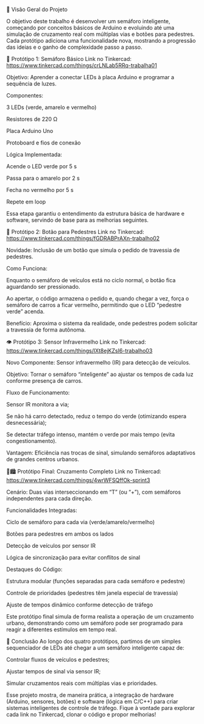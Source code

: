 🚦 Visão Geral do Projeto

O objetivo deste trabalho é desenvolver um semáforo inteligente, começando por conceitos básicos de Arduino e evoluindo até uma simulação de cruzamento real com múltiplas vias e botões para pedestres. Cada protótipo adiciona uma funcionalidade nova, mostrando a progressão das ideias e o ganho de complexidade passo a passo.

🔧 Protótipo 1: Semáforo Básico
Link no Tinkercad:
https://www.tinkercad.com/things/crLNLab5RRq-trabalha01

Objetivo: Aprender a conectar LEDs à placa Arduino e programar a sequência de luzes.

Componentes:

3 LEDs (verde, amarelo e vermelho)

Resistores de 220 Ω

Placa Arduino Uno

Protoboard e fios de conexão

Lógica Implementada:

Acende o LED verde por 5 s

Passa para o amarelo por 2 s

Fecha no vermelho por 5 s

Repete em loop

Essa etapa garantiu o entendimento da estrutura básica de hardware e software, servindo de base para as melhorias seguintes.

🚶 Protótipo 2: Botão para Pedestres
Link no Tinkercad:
https://www.tinkercad.com/things/fGDRABPrAXn-trabalho02

Novidade: Inclusão de um botão que simula o pedido de travessia de pedestres.

Como Funciona:

Enquanto o semáforo de veículos está no ciclo normal, o botão fica aguardando ser pressionado.

Ao apertar, o código armazena o pedido e, quando chegar a vez, força o semáforo de carros a ficar vermelho, permitindo que o LED “pedestre verde” acenda.

Benefício: Aproxima o sistema da realidade, onde pedestres podem solicitar a travessia de forma autônoma.

👁️ Protótipo 3: Sensor Infravermelho
Link no Tinkercad:
https://www.tinkercad.com/things/lXt8ejKZsI6-trabalho03

Novo Componente: Sensor infravermelho (IR) para detecção de veículos.

Objetivo: Tornar o semáforo “inteligente” ao ajustar os tempos de cada luz conforme presença de carros.

Fluxo de Funcionamento:

Sensor IR monitora a via;

Se não há carro detectado, reduz o tempo do verde (otimizando espera desnecessária);

Se detectar tráfego intenso, mantém o verde por mais tempo (evita congestionamento).

Vantagem: Eficiência nas trocas de sinal, simulando semáforos adaptativos de grandes centros urbanos.

🚦🏙️ Protótipo Final: Cruzamento Completo
Link no Tinkercad:
https://www.tinkercad.com/things/4wrWFSQffOk-sprint3

Cenário: Duas vias interseccionando em “T” (ou “+”), com semáforos independentes para cada direção.

Funcionalidades Integradas:

Ciclo de semáforo para cada via (verde/amarelo/vermelho)

Botões para pedestres em ambos os lados

Detecção de veículos por sensor IR

Lógica de sincronização para evitar conflitos de sinal

Destaques do Código:

Estrutura modular (funções separadas para cada semáforo e pedestre)

Controle de prioridades (pedestres têm janela especial de travessia)

Ajuste de tempos dinâmico conforme detecção de tráfego

Este protótipo final simula de forma realista a operação de um cruzamento urbano, demonstrando como um semáforo pode ser programado para reagir a diferentes estímulos em tempo real.

🎯 Conclusão
Ao longo dos quatro protótipos, partimos de um simples sequenciador de LEDs até chegar a um semáforo inteligente capaz de:

Controlar fluxos de veículos e pedestres;

Ajustar tempos de sinal via sensor IR;

Simular cruzamentos reais com múltiplas vias e prioridades.

Esse projeto mostra, de maneira prática, a integração de hardware (Arduino, sensores, botões) e software (lógica em C/C++) para criar sistemas inteligentes de controle de tráfego. Fique à vontade para explorar cada link no Tinkercad, clonar o código e propor melhorias!


